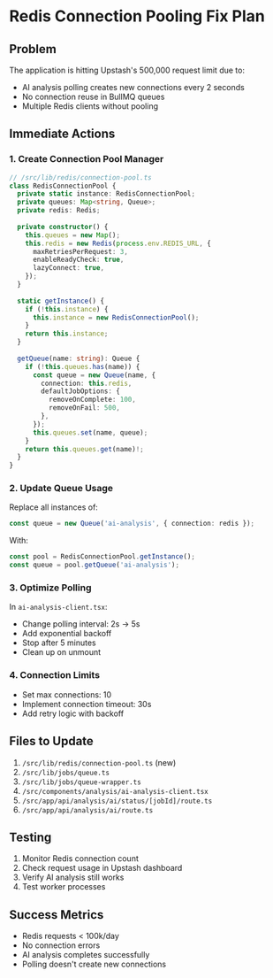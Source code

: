 # Redis Connection Pooling Fix Plan

## Problem
The application is hitting Upstash's 500,000 request limit due to:
- AI analysis polling creates new connections every 2 seconds
- No connection reuse in BullMQ queues
- Multiple Redis clients without pooling

## Immediate Actions

### 1. Create Connection Pool Manager
```typescript
// /src/lib/redis/connection-pool.ts
class RedisConnectionPool {
  private static instance: RedisConnectionPool;
  private queues: Map<string, Queue>;
  private redis: Redis;
  
  private constructor() {
    this.queues = new Map();
    this.redis = new Redis(process.env.REDIS_URL, {
      maxRetriesPerRequest: 3,
      enableReadyCheck: true,
      lazyConnect: true,
    });
  }
  
  static getInstance() {
    if (!this.instance) {
      this.instance = new RedisConnectionPool();
    }
    return this.instance;
  }
  
  getQueue(name: string): Queue {
    if (!this.queues.has(name)) {
      const queue = new Queue(name, {
        connection: this.redis,
        defaultJobOptions: {
          removeOnComplete: 100,
          removeOnFail: 500,
        },
      });
      this.queues.set(name, queue);
    }
    return this.queues.get(name)!;
  }
}
```

### 2. Update Queue Usage
Replace all instances of:
```typescript
const queue = new Queue('ai-analysis', { connection: redis });
```

With:
```typescript
const pool = RedisConnectionPool.getInstance();
const queue = pool.getQueue('ai-analysis');
```

### 3. Optimize Polling
In `ai-analysis-client.tsx`:
- Change polling interval: 2s → 5s
- Add exponential backoff
- Stop after 5 minutes
- Clean up on unmount

### 4. Connection Limits
- Set max connections: 10
- Implement connection timeout: 30s
- Add retry logic with backoff

## Files to Update
1. `/src/lib/redis/connection-pool.ts` (new)
2. `/src/lib/jobs/queue.ts`
3. `/src/lib/jobs/queue-wrapper.ts`
4. `/src/components/analysis/ai-analysis-client.tsx`
5. `/src/app/api/analysis/ai/status/[jobId]/route.ts`
6. `/src/app/api/analysis/ai/route.ts`

## Testing
1. Monitor Redis connection count
2. Check request usage in Upstash dashboard
3. Verify AI analysis still works
4. Test worker processes

## Success Metrics
- Redis requests < 100k/day
- No connection errors
- AI analysis completes successfully
- Polling doesn't create new connections
